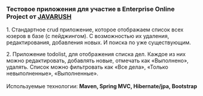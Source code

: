 <h3><b>Тестовое приложения для участие в Enterprise Online Project от 
<a href=http://javarush.ru/user/reference/2f5f5821-5de4-47fb-9611-3fbd85236617>JAVARUSH</a></b></h3>
<p/>1. Стандартное crud приложение, которое отображаем список всех юзеров в базе (с пейджингом). 
С возможностью их удаления, редактирования, добавления новых. И поиска по уже существующим.
<p/>2. Приложение todolist, для отображения списка дел. Каждое из них можно редактировать, добавлять новые, отмечать как «Выполнено», удалять. Список можно фильтровать как
«Все дела», «Только невыполненные», «Выполненные». 
<br>
<br>Используемые технологии:
<b/>Maven, Spring MVC, Hibernate/jpa, Bootstrap</b>
